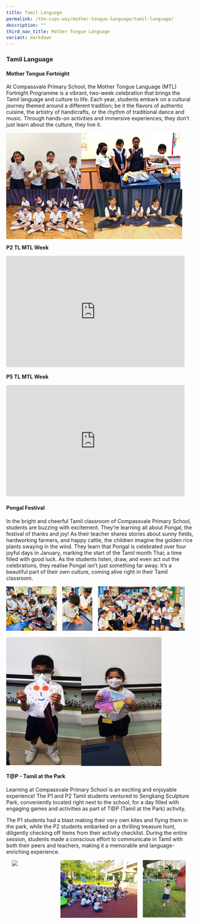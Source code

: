 ```yaml
---
title: Tamil Language
permalink: /the-cvps-way/mother-tongue-language/tamil-language/
description: ""
third_nav_title: Mother Tongue Language
variant: markdown
---
```

### **Tamil Language**
#### **Mother Tongue Fortnight**

At Compassvale Primary School, the Mother Tongue Language (MTL) Fortnight Programme is a vibrant, two-week celebration that brings the Tamil language and culture to life. Each year, students embark on a cultural journey themed around a different tradition; be it the flavors of authentic cuisine, the artistry of handicrafts, or the rhythm of traditional dance and music. Through hands-on activities and immersive experiences, they don’t just learn about the culture, they live it.

<img src="/images/Year%202025/CVPS%20Way/TL1.jpg" style="width:40%" align="left">
<img src="/images/Year%202025/CVPS%20Way/TL2.jpg" style="width:53%" align="center">
<br>
<img src="/images/Year%202025/CVPS%20Way/TL3.jpg" style="width:47%" align="left">
<img src="/images/Year%202025/CVPS%20Way/TL4.jpg" style="width:47%" align="center">
<br clear="left">

**P2 TL MTL Week**
<iframe allowfullscreen="true" height="299" width="480" frameborder="0" src="https://docs.google.com/presentation/d/e/2PACX-1vQG3gfTLHmI5jkTKI7xVXlMKOGuAAPHkrGsSsjCyaW2Tplew5YlK5B6RUal4IjDZ5amBSsJ8Q38gyb9/pubembed?start=true&amp;loop=true&amp;delayms=3000"></iframe>

**P5 TL MTL Week**
<iframe allowfullscreen="true" height="299" width="480" frameborder="0" src="https://docs.google.com/presentation/d/e/2PACX-1vRjLl_RPCmequUUuc0rRN9FD7WJ81jZsjtMpqV-V-nM0gAabb4ODBzOZcOfgWBVLYNt3YyUOMsfHoAF/pubembed?start=true&amp;loop=true&amp;delayms=3000"></iframe>

#### **Pongal Festival**
In the bright and cheerful Tamil classroom of Compassvale Primary School, students are buzzing with excitement. They’re learning all about Pongal, the festival of thanks and joy! As their teacher shares stories about sunny fields, hardworking farmers, and happy cattle, the children imagine the golden rice plants swaying in the wind. They learn that Pongal is celebrated over four joyful days in January, marking the start of the Tamil month Thai; a time filled with good luck. As the students listen, draw, and even act out the celebrations, they realise Pongal isn’t just something far away. It’s a beautiful part of their own culture, coming alive right in their Tamil classroom.

<img src="/images/Year%202025/CVPS%20Way/TL7.jpg" style="width:27%;margin-right:15px;" align="left">
<img src="/images/Year%202025/CVPS%20Way/TL8.jpg" style="width:16%;margin-right:15px;" align="left">
<img src="/images/Year%202025/CVPS%20Way/TL9.jpg" style="width:46.5%;margin-right:15px;" align="left"><br clear="left">
<br>
<img src="/images/Tamil%20Language%20Department/Picture4.png" style="width:40%" align="left">
<img src="/images/Tamil%20Language%20Department/Picture3.png" style="width:43%" align="center">

<br clear="left">

#### **T@P - Tamil at the Park**
Learning at Compassvale Primary School is an exciting and enjoyable experience! The P1 and P2 Tamil students ventured to Sengkang Sculpture Park, conveniently located right next to the school, for a day filled with engaging games and activities as part of T@P (Tamil at the Park) activity.

The P1 students had a blast making their very own kites and flying them in the park, while the P2 students embarked on a thrilling treasure hunt, diligently checking off items from their activity checklist. During the entire session, students made a conscious effort to communicate in Tamil with both their peers and teachers, making it a memorable and language-enriching experience.

<img src="/images/tamil1.jpg" style="width:23%;margin-left:15px;" align="left">
<img src="/images/tamil2.png" style="width:41%;margin-left:15px;" align="left">
<img src="/images/tamil3.jpg" style="width:23%;margin-left:15px;" align="left">

<br clear="left">